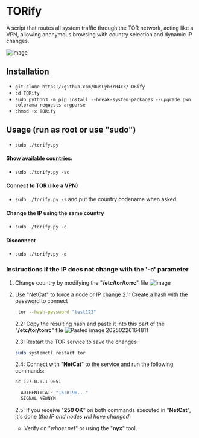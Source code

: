 # TORify
A script that routes all system traffic through the TOR network, acting like a VPN, allowing anonymous browsing with country selection and dynamic IP changes.

![image](https://github.com/user-attachments/assets/d1a172f6-8f0c-4e59-83c6-44ce6c9b9221)

## Installation
- `git clone https://github.com/OusCyb3rH4ck/TORify`
- `cd TORify`
- `sudo python3 -m pip install --break-system-packages --upgrade pwn colorama requests argparse`
- `chmod +x TORify`

## Usage (run as root or use "sudo")
- `sudo ./torify.py`

#### Show available countries:
- `sudo ./torify.py -sc`
#### Connect to TOR (like a VPN)
- `sudo ./torify.py -s` and put the country codename when asked.
#### Change the IP using the same country
- `sudo ./torify.py -c `
#### Disconnect
- `sudo ./torify.py -d`

### Instructions if the IP does not change with the '-c' parameter
  1. Change country by modifying the "**/etc/tor/torrc**" file
    ![image](https://github.com/user-attachments/assets/3c628494-735e-4c47-b32a-0c58a8988485)

  2. Use "NetCat" to force a node or IP change
      2.1: Create a hash with the password to connect
       ```bash
        tor --hash-password "test123"
       ```
      2.2: Copy the resulting hash and paste it into this part of the "**/etc/tor/torrc**" file
        ![Pasted image 20250226164811](https://github.com/user-attachments/assets/fe34dbf8-13e3-44b8-9fc2-ae7dd46fa05c)

      2.3: Restart the TOR service to save the changes
        ```bash
        sudo systemctl restart tor
        ```
      2.4: Connect with "**NetCat**" to the service and run the following commands:
        ```bash
        nc 127.0.0.1 9051

          AUTHENTICATE "16:B190..."
          SIGNAL NEWNYM
        ```
      2.5:  If you receive "**250 OK**" on both commands executed in "**NetCat**", it's done (_the IP and nodes will have changed_)
        - Verify on "_whoer.net_" or using the "**nyx**" tool.
